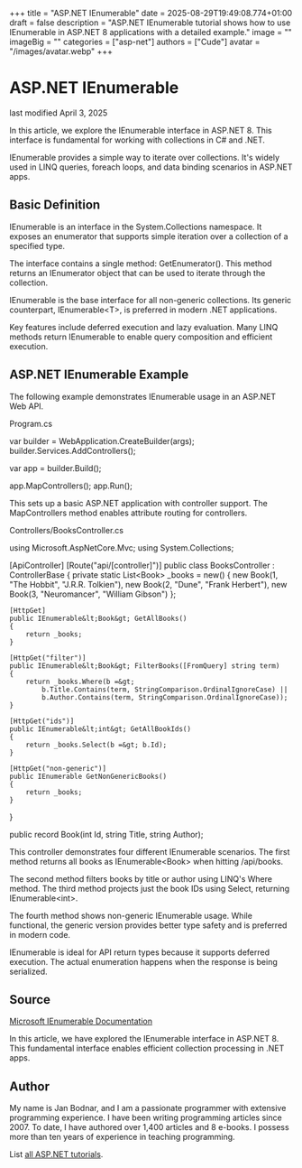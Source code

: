 +++
title = "ASP.NET IEnumerable"
date = 2025-08-29T19:49:08.774+01:00
draft = false
description = "ASP.NET IEnumerable tutorial shows how to use IEnumerable in ASP.NET 8 applications with a detailed example."
image = ""
imageBig = ""
categories = ["asp-net"]
authors = ["Cude"]
avatar = "/images/avatar.webp"
+++

# ASP.NET IEnumerable

last modified April 3, 2025

In this article, we explore the IEnumerable interface in ASP.NET 8. This
interface is fundamental for working with collections in C# and .NET.

IEnumerable provides a simple way to iterate over collections. It's widely used
in LINQ queries, foreach loops, and data binding scenarios in ASP.NET apps.

## Basic Definition

IEnumerable is an interface in the System.Collections namespace. It exposes an
enumerator that supports simple iteration over a collection of a specified type.

The interface contains a single method: GetEnumerator(). This method returns
an IEnumerator object that can be used to iterate through the collection.

IEnumerable is the base interface for all non-generic collections. Its generic
counterpart, IEnumerable&lt;T&gt;, is preferred in modern .NET applications.

Key features include deferred execution and lazy evaluation. Many LINQ methods
return IEnumerable to enable query composition and efficient execution.

## ASP.NET IEnumerable Example

The following example demonstrates IEnumerable usage in an ASP.NET Web API.

Program.cs
  

var builder = WebApplication.CreateBuilder(args);
builder.Services.AddControllers();

var app = builder.Build();

app.MapControllers();
app.Run();

This sets up a basic ASP.NET application with controller support. The
MapControllers method enables attribute routing for controllers.

Controllers/BooksController.cs
  

using Microsoft.AspNetCore.Mvc;
using System.Collections;

[ApiController]
[Route("api/[controller]")]
public class BooksController : ControllerBase
{
    private static List&lt;Book&gt; _books = new()
    {
        new Book(1, "The Hobbit", "J.R.R. Tolkien"),
        new Book(2, "Dune", "Frank Herbert"),
        new Book(3, "Neuromancer", "William Gibson")
    };

    [HttpGet]
    public IEnumerable&lt;Book&gt; GetAllBooks()
    {
        return _books;
    }

    [HttpGet("filter")]
    public IEnumerable&lt;Book&gt; FilterBooks([FromQuery] string term)
    {
        return _books.Where(b =&gt; 
            b.Title.Contains(term, StringComparison.OrdinalIgnoreCase) ||
            b.Author.Contains(term, StringComparison.OrdinalIgnoreCase));
    }

    [HttpGet("ids")]
    public IEnumerable&lt;int&gt; GetAllBookIds()
    {
        return _books.Select(b =&gt; b.Id);
    }

    [HttpGet("non-generic")]
    public IEnumerable GetNonGenericBooks()
    {
        return _books;
    }
}

public record Book(int Id, string Title, string Author);

This controller demonstrates four different IEnumerable scenarios. The first
method returns all books as IEnumerable&lt;Book&gt; when hitting /api/books.

The second method filters books by title or author using LINQ's Where method.
The third method projects just the book IDs using Select, returning IEnumerable&lt;int&gt;.

The fourth method shows non-generic IEnumerable usage. While functional, the
generic version provides better type safety and is preferred in modern code.

IEnumerable is ideal for API return types because it supports deferred execution.
The actual enumeration happens when the response is being serialized.

## Source

[Microsoft IEnumerable Documentation](https://learn.microsoft.com/en-us/dotnet/api/system.collections.ienumerable?view=net-8.0)

In this article, we have explored the IEnumerable interface in ASP.NET 8. This
fundamental interface enables efficient collection processing in .NET apps.

## Author

My name is Jan Bodnar, and I am a passionate programmer with extensive
programming experience. I have been writing programming articles since 2007.
To date, I have authored over 1,400 articles and 8 e-books. I possess more
than ten years of experience in teaching programming.

List [all ASP.NET tutorials](/all/#asp-net).